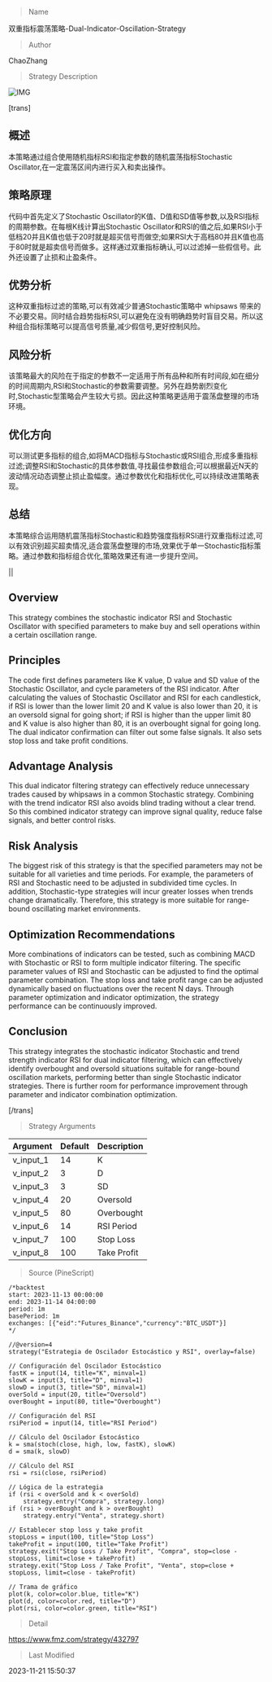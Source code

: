 
> Name

双重指标震荡策略-Dual-Indicator-Oscillation-Strategy

> Author

ChaoZhang

> Strategy Description

![IMG](https://www.fmz.com/upload/asset/8d433aaa4f5a560222.png)

[trans]

## 概述
本策略通过组合使用随机指标RSI和指定参数的随机震荡指标Stochastic Oscillator,在一定震荡区间内进行买入和卖出操作。

## 策略原理
代码中首先定义了Stochastic Oscillator的K值、D值和SD值等参数,以及RSI指标的周期参数。在每根K线计算出Stochastic Oscillator和RSI的值之后,如果RSI小于低档20并且K值也低于20时就是超买信号而做空;如果RSI大于高档80并且K值也高于80时就是超卖信号而做多。这样通过双重指标确认,可以过滤掉一些假信号。此外还设置了止损和止盈条件。

## 优势分析
这种双重指标过滤的策略,可以有效减少普通Stochastic策略中 whipsaws 带来的不必要交易。同时结合趋势指标RSI,可以避免在没有明确趋势时盲目交易。所以这种组合指标策略可以提高信号质量,减少假信号,更好控制风险。

## 风险分析
该策略最大的风险在于指定的参数不一定适用于所有品种和所有时间段,如在细分的时间周期内,RSI和Stochastic的参数需要调整。另外在趋势剧烈变化时,Stochastic型策略会产生较大亏损。因此这种策略更适用于震荡盘整理的市场环境。

## 优化方向 
可以测试更多指标的组合,如将MACD指标与Stochastic或RSI组合,形成多重指标过滤;调整RSI和Stochastic的具体参数值,寻找最佳参数组合;可以根据最近N天的波动情况动态调整止损止盈幅度。通过参数优化和指标优化,可以持续改进策略表现。

## 总结
本策略综合运用随机震荡指标Stochastic和趋势强度指标RSI进行双重指标过滤,可以有效识别超买超卖情况,适合震荡盘整理的市场,效果优于单一Stochastic指标策略。通过参数和指标组合优化,策略效果还有进一步提升空间。

||

## Overview
This strategy combines the stochastic indicator RSI and Stochastic Oscillator with specified parameters to make buy and sell operations within a certain oscillation range.

## Principles  
The code first defines parameters like K value, D value and SD value of the Stochastic Oscillator, and cycle parameters of the RSI indicator. After calculating the values of Stochastic Oscillator and RSI for each candlestick, if RSI is lower than the lower limit 20 and K value is also lower than 20, it is an oversold signal for going short; if RSI is higher than the upper limit 80 and K value is also higher than 80, it is an overbought signal for going long. The dual indicator confirmation can filter out some false signals. It also sets stop loss and take profit conditions.

## Advantage Analysis
This dual indicator filtering strategy can effectively reduce unnecessary trades caused by whipsaws in a common Stochastic strategy. Combining with the trend indicator RSI also avoids blind trading without a clear trend. So this combined indicator strategy can improve signal quality, reduce false signals, and better control risks.  

## Risk Analysis
The biggest risk of this strategy is that the specified parameters may not be suitable for all varieties and time periods. For example, the parameters of RSI and Stochastic need to be adjusted in subdivided time cycles. In addition, Stochastic-type strategies will incur greater losses when trends change dramatically. Therefore, this strategy is more suitable for range-bound oscillating market environments.

## Optimization Recommendations
More combinations of indicators can be tested, such as combining MACD with Stochastic or RSI to form multiple indicator filtering. The specific parameter values of RSI and Stochastic can be adjusted to find the optimal parameter combination. The stop loss and take profit range can be adjusted dynamically based on fluctuations over the recent N days. Through parameter optimization and indicator optimization, the strategy performance can be continuously improved.

## Conclusion  
This strategy integrates the stochastic indicator Stochastic and trend strength indicator RSI for dual indicator filtering, which can effectively identify overbought and oversold situations suitable for range-bound oscillation markets, performing better than single Stochastic indicator strategies. There is further room for performance improvement through parameter and indicator combination optimization.

[/trans]

> Strategy Arguments



|Argument|Default|Description|
|----|----|----|
|v_input_1|14|K|
|v_input_2|3|D|
|v_input_3|3|SD|
|v_input_4|20|Oversold|
|v_input_5|80|Overbought|
|v_input_6|14|RSI Period|
|v_input_7|100|Stop Loss|
|v_input_8|100|Take Profit|


> Source (PineScript)

``` pinescript
/*backtest
start: 2023-11-13 00:00:00
end: 2023-11-14 04:00:00
period: 1m
basePeriod: 1m
exchanges: [{"eid":"Futures_Binance","currency":"BTC_USDT"}]
*/

//@version=4
strategy("Estrategia de Oscilador Estocástico y RSI", overlay=false)

// Configuración del Oscilador Estocástico
fastK = input(14, title="K", minval=1)
slowK = input(3, title="D", minval=1)
slowD = input(3, title="SD", minval=1)
overSold = input(20, title="Oversold")
overBought = input(80, title="Overbought")

// Configuración del RSI
rsiPeriod = input(14, title="RSI Period")

// Cálculo del Oscilador Estocástico
k = sma(stoch(close, high, low, fastK), slowK)
d = sma(k, slowD)

// Cálculo del RSI
rsi = rsi(close, rsiPeriod)

// Lógica de la estrategia
if (rsi < overSold and k < overSold)
    strategy.entry("Compra", strategy.long)
if (rsi > overBought and k > overBought)
    strategy.entry("Venta", strategy.short)

// Establecer stop loss y take profit
stopLoss = input(100, title="Stop Loss")
takeProfit = input(100, title="Take Profit")
strategy.exit("Stop Loss / Take Profit", "Compra", stop=close - stopLoss, limit=close + takeProfit)
strategy.exit("Stop Loss / Take Profit", "Venta", stop=close + stopLoss, limit=close - takeProfit)

// Trama de gráfico
plot(k, color=color.blue, title="K")
plot(d, color=color.red, title="D")
plot(rsi, color=color.green, title="RSI")
```

> Detail

https://www.fmz.com/strategy/432797

> Last Modified

2023-11-21 15:50:37
